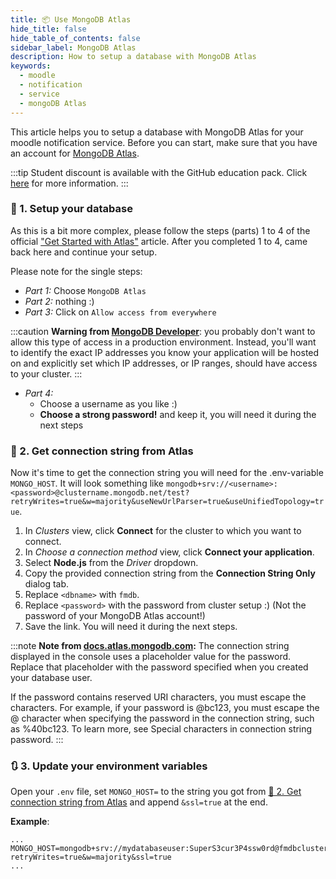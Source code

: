 ```yaml
---
title: 📦 Use MongoDB Atlas
hide_title: false
hide_table_of_contents: false
sidebar_label: MongoDB Atlas
description: How to setup a database with MongoDB Atlas
keywords:
  - moodle
  - notification
  - service
  - mongoDB Atlas
---
```


This article helps you to setup a database with MongoDB Atlas for your moodle notification service. Before you can start, make sure that you have an account for [MongoDB Atlas](https://www.mongodb.com/cloud/atlas).

:::tip
Student discount is available with the GitHub education pack. Click [here](https://education.github.com/pack) for more information.
:::

### 🔧 1. Setup your database

As this is a bit more complex, please follow the steps (parts) 1 to 4 of the official ["Get Started with Atlas"](https://docs.atlas.mongodb.com/getting-started) article. After you completed 1 to 4, came back here and continue your setup.

Please note for the single steps:

* *Part 1:* Choose `MongoDB Atlas`
* *Part 2:* nothing :)
* *Part 3:* Click on `Allow access from everywhere`

:::caution
 **Warning from [MongoDB Developer](https://developer.mongodb.com/how-to/use-atlas-on-heroku)**:  you probably don't want to allow this type of access in a production environment. Instead, you'll want to identify the exact IP addresses you know your application will be hosted on and explicitly set which IP addresses, or IP ranges, should have access to your cluster.
:::

* *Part 4:*
  * Choose a username as you like :)
  * **Choose a strong password!** and keep it, you will need it during the next steps

### 🔡 2. Get connection string from Atlas

Now it's time to get the connection string you will need for the .env-variable `MONGO_HOST`. It will look something like `mongodb+srv://<username>:<password>@clustername.mongodb.net/test?retryWrites=true&w=majority&useNewUrlParser=true&useUnifiedTopology=true`.

1. In *Clusters* view, click **Connect** for the cluster to which you want to connect.
2. In *Choose a connection method* view, click **Connect your application**.
3. Select **Node.js** from the *Driver* dropdown.
4. Copy the provided connection string from the **Connection String Only** dialog tab.
5. Replace `<dbname>` with `fmdb`.
6. Replace `<password>` with the password from cluster setup :) (Not the password of your MongoDB Atlas account!)
7. Save the link. You will need it during the next steps.

:::note
**Note from [docs.atlas.mongodb.com](https://docs.atlas.mongodb.com/tutorial/connect-to-your-cluster):** The connection string displayed in the console uses a placeholder value for the password. Replace that placeholder with the password specified when you created your database user.

If the password contains reserved URI characters, you must escape the characters. For example, if your password is @bc123, you must escape the @ character when specifying the password in the connection string, such as %40bc123. To learn more, see Special characters in connection string password.
:::

### 🔃 3. Update your environment variables

Open your `.env` file, set `MONGO_HOST=` to the string you got from [🔡 2. Get connection string from Atlas](#-2-get-connection-string-from-atlas) and append `&ssl=true` at the end.

**Example**:

```shell
...
MONGO_HOST=mongodb+srv://mydatabaseuser:SuperS3cur3P4ssw0rd@fmdbcluster.hmxhr.mongodb.net/fmdb?retryWrites=true&w=majority&ssl=true
...
```
